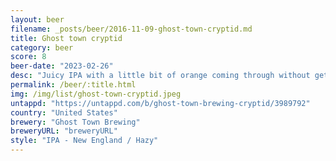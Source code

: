 ```yaml
---
layout: beer
filename: _posts/beer/2016-11-09-ghost-town-cryptid.md
title: Ghost town cryptid
category: beer
score: 8
beer-date: "2023-02-26"
desc: "Juicy IPA with a little bit of orange coming through without getting harsh"
permalink: /beer/:title.html
img: /img/list/ghost-town-cryptid.jpeg
untappd: "https://untappd.com/b/ghost-town-brewing-cryptid/3989792"
country: "United States"
brewery: "Ghost Town Brewing"
breweryURL: "breweryURL"
style: "IPA - New England / Hazy"
---
```

